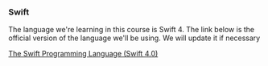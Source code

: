 ### Swift

The language we're learning in this course is Swift 4. The link below is the official version of the language we'll be using. We will update it if necessary

[The Swift Programming Language (Swift 4.0)](https://developer.apple.com/library/content/documentation/Swift/Conceptual/Swift_Programming_Language/index.html)

